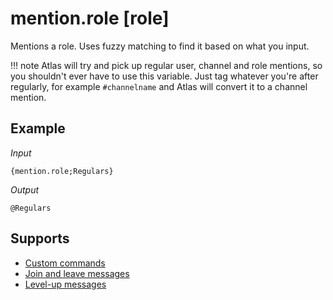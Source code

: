 # mention.role [role]

Mentions a role. Uses fuzzy matching to find it based on what you input.

!!! note
    Atlas will try and pick up regular user, channel and role mentions, so you shouldn't ever have to use this variable. Just tag whatever you're after regularly, for example `#channelname` and Atlas will convert it to a channel mention.

## Example

*Input*
```
{mention.role;Regulars}
```
*Output*
```
@Regulars
```

## Supports

* [Custom commands](/Modules/custom_commands/)
* [Join and leave messages](/Modules/join_leave_messages/)
* [Level-up messages](/Modules/levels/)
